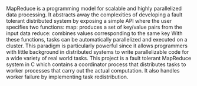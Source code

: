 MapReduce is a programming model for scalable and highly parallelized data processing. It abstracts away the complexities of developing a fault tolerant distributed system by exposing a simple API where the user specifies two functions:
map: produces a set of key/value pairs from the input data
reduce: combines values corresponding to the same key
With these functions, tasks can be automatically parallelized and executed on a cluster. This paradigm is particularly powerful since it allows programmers with little background in distributed systems to write parallelizable code for a wide variety of real world tasks. This project is a fault tolerant MapReduce system in C which contains a coordinator process that distributes tasks to worker processes that carry out the actual computation. It also handles worker failure by implementing task redistribution. 
